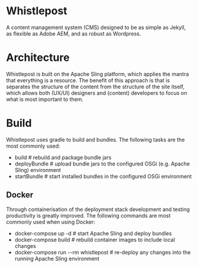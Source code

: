 Whistlepost
===========

A content management system (CMS) designed to be as simple as Jekyll, as flexible as Adobe AEM, and as robust as Wordpress.

# Architecture

Whistlepost is built on the Apache Sling platform, which applies the mantra that everything is a resource. The benefit of this approach is that is separates the structure of the content from the structure of the site itself, which allows both (UX/UI) designers and (content) developers to focus on what is most important to them.

# Build

Whistlepost uses gradle to build and bundles. The following tasks are the most commonly used:

* build # rebuild and package bundle jars
* deployBundle # upload bundle jars to the configured OSGi (e.g. Apache Sling) environment
* startBundle # start installed bundles in the configured OSGi environment

## Docker

Through containerisation of the deployment stack development and testing productivity is greatly improved. The following
commands are most commonly used when using Docker:

* docker-compose up -d # start Apache Sling and deploy bundles
* docker-compose build # rebuild container images to include local changes
* docker-compose run --rm whistlepost # re-deploy any changes into the running Apache Sling environment
